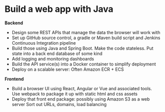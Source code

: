 # Build a web app with Java


**Backend**

- Design some REST APIs that manage the data the browser will work with
- Set up GitHub source control, a gradle or Maven build script and Jenkins Continuous Integration pipeline
- Build those using Java and Spring Boot. Make the code stateless. Put state into a back end database of some kind
- Add logging and monitoring dashboards
- Build the API service(s) into a Docker container to simplify deployment
- Deploy on a scalable server: Often Amazon ECR + ECS

**Frontend**

- Build a browser UI using React, Angular or Vue and associated tools. Use webpack to package it up with static html and css assets
- Deploy that front end package: possibly using Amazon S3 as a web server
Sort out URLs, domains, load balancing